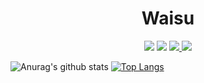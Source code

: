 <h1 align="center">Waisu</h1>

<p align="center">
<a href="https://discord.com/users/360378663893467136" target"blank_"><img src="https://img.shields.io/badge/Discord%20-7289DA.svg?&style=for-the-badge&logo=discord&logoColor=white"></a>
<a href="https://www.github.com/Waisu242" target"blank_"><img src="https://img.shields.io/badge/GitHub%20-191717.svg?&style=for-the-badge&logo=github&logoColor=white"></a>
<a href="https://www.instagram.com/waisu242" target"blank_"><img src="https://img.shields.io/badge/INSTAGRAM%20-DC3175.svg?&style=for-the-badge&logo=instagram&logoColor=white"</a>
<a href="https://www.youtube.com/channel/UC77lJtZ6z1-JCAyfBZFUTjQ" target="_blank"><img src="https://img.shields.io/badge/youtube-r89DA.svg?&color=ff0000&style=for-the-badge&logo=youtube&logoColor=white"/></a>
  
![Anurag's github stats](https://github-readme-stats.vercel.app/api?username=Waisu15&show_icons=true&hide_title=true&theme=7193FF&text_color=0A72B3)
[![Top Langs](https://github-readme-stats.vercel.app/api/top-langs/?username=Waisu15&layout=compact&text_color=7193FF&title_color=7193FF&bg_color=white)](https://github.com/Waisu15)
